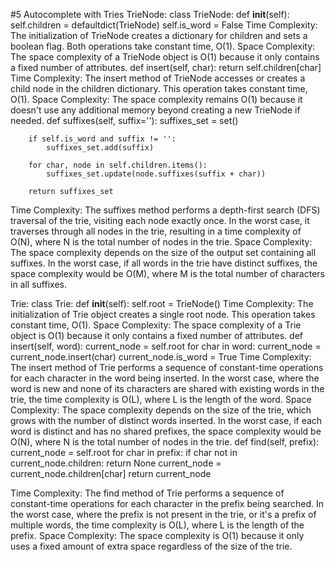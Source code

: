 #5 Autocomplete with Tries
TrieNode:
class TrieNode:
    def __init__(self):
        self.children = defaultdict(TrieNode)
        self.is_word = False
Time Complexity: The initialization of TrieNode creates a dictionary for children and sets a boolean flag. Both operations take constant time, O(1).
Space Complexity: The space complexity of a TrieNode object is O(1) because it only contains a fixed number of attributes.
    def insert(self, char):
        return self.children[char]
Time Complexity: The insert method of TrieNode accesses or creates a child node in the children dictionary. This operation takes constant time, O(1).
Space Complexity: The space complexity remains O(1) because it doesn't use any additional memory beyond creating a new TrieNode if needed.
    def suffixes(self, suffix=''):
        suffixes_set = set()

        if self.is_word and suffix != '':
            suffixes_set.add(suffix)

        for char, node in self.children.items():
            suffixes_set.update(node.suffixes(suffix + char))
        
        return suffixes_set
Time Complexity: The suffixes method performs a depth-first search (DFS) traversal of the trie, visiting each node exactly once. In the worst case, it traverses through all nodes in the trie, resulting in a time complexity of O(N), where N is the total number of nodes in the trie.
Space Complexity: The space complexity depends on the size of the output set containing all suffixes. In the worst case, if all words in the trie have distinct suffixes, the space complexity would be O(M), where M is the total number of characters in all suffixes.

Trie:
class Trie:
    def __init__(self):
        self.root = TrieNode()
Time Complexity: The initialization of Trie object creates a single root node. This operation takes constant time, O(1).
Space Complexity: The space complexity of a Trie object is O(1) because it only contains a fixed number of attributes.
    def insert(self, word):
        current_node = self.root
        for char in word:
            current_node = current_node.insert(char)
        current_node.is_word = True
Time Complexity: The insert method of Trie performs a sequence of constant-time operations for each character in the word being inserted. In the worst case, where the word is new and none of its characters are shared with existing words in the trie, the time complexity is O(L), where L is the length of the word.
Space Complexity: The space complexity depends on the size of the trie, which grows with the number of distinct words inserted. In the worst case, if each word is distinct and has no shared prefixes, the space complexity would be O(N), where N is the total number of nodes in the trie.
    def find(self, prefix):
        current_node = self.root
        for char in prefix:
            if char not in current_node.children:
                return None
            current_node = current_node.children[char]
        return current_node

Time Complexity: The find method of Trie performs a sequence of constant-time operations for each character in the prefix being searched. In the worst case, where the prefix is not present in the trie, or it's a prefix of multiple words, the time complexity is O(L), where L is the length of the prefix.
Space Complexity: The space complexity is O(1) because it only uses a fixed amount of extra space regardless of the size of the trie.
